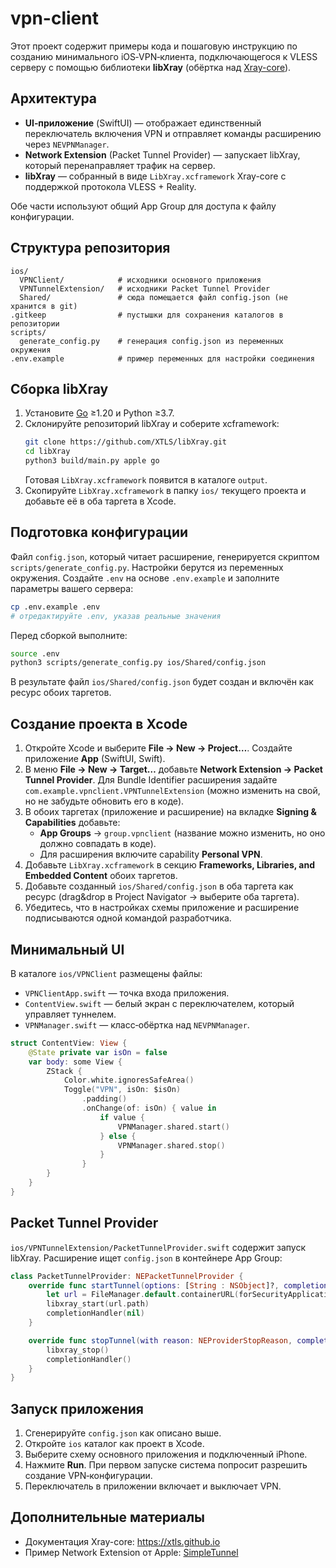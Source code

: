 # vpn-client

Этот проект содержит примеры кода и пошаговую инструкцию по созданию минимального iOS‑VPN‑клиента, подключающегося к VLESS серверу с помощью библиотеки **libXray** (обёртка над [Xray-core](https://github.com/XTLS/Xray-core)).

## Архитектура

- **UI‑приложение** (SwiftUI) — отображает единственный переключатель включения VPN и отправляет команды расширению через `NEVPNManager`.
- **Network Extension** (Packet Tunnel Provider) — запускает libXray, который перенаправляет трафик на сервер.
- **libXray** — собранный в виде `LibXray.xcframework` Xray-core с поддержкой протокола VLESS + Reality.

Обе части используют общий App Group для доступа к файлу конфигурации.

## Структура репозитория

```
ios/
  VPNClient/            # исходники основного приложения
  VPNTunnelExtension/   # исходники Packet Tunnel Provider
  Shared/               # сюда помещается файл config.json (не хранится в git)
.gitkeep                # пустышки для сохранения каталогов в репозитории
scripts/
  generate_config.py    # генерация config.json из переменных окружения
.env.example            # пример переменных для настройки соединения
```

## Сборка libXray

1. Установите [Go](https://go.dev/dl/) ≥1.20 и Python ≥3.7.
2. Склонируйте репозиторий libXray и соберите xcframework:
   ```bash
   git clone https://github.com/XTLS/libXray.git
   cd libXray
   python3 build/main.py apple go
   ```
   Готовая `LibXray.xcframework` появится в каталоге `output`.
3. Скопируйте `LibXray.xcframework` в папку `ios/` текущего проекта и добавьте её в оба таргета в Xcode.

## Подготовка конфигурации

Файл `config.json`, который читает расширение, генерируется скриптом `scripts/generate_config.py`. Настройки берутся из переменных окружения. Создайте `.env` на основе `.env.example` и заполните параметры вашего сервера:

```bash
cp .env.example .env
# отредактируйте .env, указав реальные значения
```

Перед сборкой выполните:

```bash
source .env
python3 scripts/generate_config.py ios/Shared/config.json
```

В результате файл `ios/Shared/config.json` будет создан и включён как ресурс обоих таргетов.

## Создание проекта в Xcode

1. Откройте Xcode и выберите **File → New → Project…**. Создайте приложение **App** (SwiftUI, Swift).
2. В меню **File → New → Target…** добавьте **Network Extension → Packet Tunnel Provider**. Для Bundle Identifier расширения задайте `com.example.vpnclient.VPNTunnelExtension` (можно изменить на свой, но не забудьте обновить его в коде).
3. В обоих таргетах (приложение и расширение) на вкладке **Signing & Capabilities** добавьте:
   - **App Groups** → `group.vpnclient` (название можно изменить, но оно должно совпадать в коде).
   - Для расширения включите capability **Personal VPN**.
4. Добавьте `LibXray.xcframework` в секцию **Frameworks, Libraries, and Embedded Content** обоих таргетов.
5. Добавьте созданный `ios/Shared/config.json` в оба таргета как ресурс (drag&drop в Project Navigator → выберите оба таргета).
6. Убедитесь, что в настройках схемы приложение и расширение подписываются одной командой разработчика.

## Минимальный UI

В каталоге `ios/VPNClient` размещены файлы:
- `VPNClientApp.swift` — точка входа приложения.
- `ContentView.swift` — белый экран с переключателем, который управляет туннелем.
- `VPNManager.swift` — класс‑обёртка над `NEVPNManager`.

```swift
struct ContentView: View {
    @State private var isOn = false
    var body: some View {
        ZStack {
            Color.white.ignoresSafeArea()
            Toggle("VPN", isOn: $isOn)
                .padding()
                .onChange(of: isOn) { value in
                    if value {
                        VPNManager.shared.start()
                    } else {
                        VPNManager.shared.stop()
                    }
                }
        }
    }
}
```

## Packet Tunnel Provider

`ios/VPNTunnelExtension/PacketTunnelProvider.swift` содержит запуск libXray. Расширение ищет `config.json` в контейнере App Group:

```swift
class PacketTunnelProvider: NEPacketTunnelProvider {
    override func startTunnel(options: [String : NSObject]?, completionHandler: @escaping (Error?) -> Void) {
        let url = FileManager.default.containerURL(forSecurityApplicationGroupIdentifier: "group.vpnclient")!.appendingPathComponent("config.json")
        libxray_start(url.path)
        completionHandler(nil)
    }

    override func stopTunnel(with reason: NEProviderStopReason, completionHandler: @escaping () -> Void) {
        libxray_stop()
        completionHandler()
    }
}
```

## Запуск приложения

1. Сгенерируйте `config.json` как описано выше.
2. Откройте `ios` каталог как проект в Xcode.
3. Выберите схему основного приложения и подключенный iPhone.
4. Нажмите **Run**. При первом запуске система попросит разрешить создание VPN‑конфигурации.
5. Переключатель в приложении включает и выключает VPN.

## Дополнительные материалы

- Документация Xray-core: <https://xtls.github.io>
- Пример Network Extension от Apple: [SimpleTunnel](https://github.com/networkextension/SimpleTunnel)
